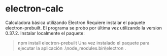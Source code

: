 # electron-calc
Calculadora básica utilizando Electron
Requiere instalar el paquete electron-prebuilt. El programa se probo por última vez utilizando la version 0.37.2.
Instalar localmente el paquete:
  >npm install electron-prebuilt
Una vez instalado el paquete para ejecutar la aplicación
  >.\node_modules\.bin\electron .
